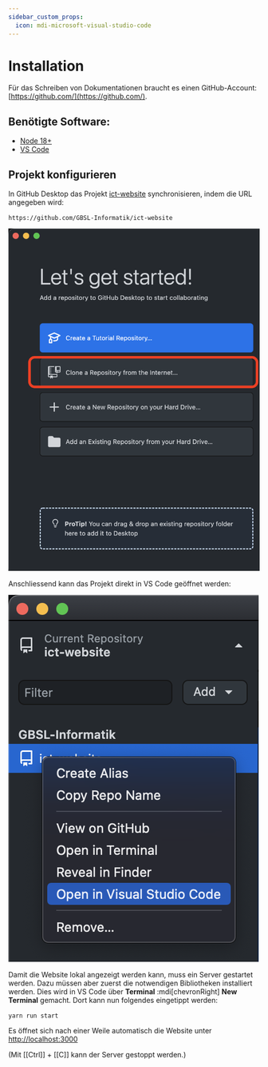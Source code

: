 ```yaml
---
sidebar_custom_props:
  icon: mdi-microsoft-visual-studio-code
---
```



# Installation

Für das Schreiben von Dokumentationen braucht es einen GitHub-Account: [https://github.com/](https://github.com/).

## Benötigte Software:

- [Node 18+](https://nodejs.org/en/download/current/)
- [VS Code](https://code.visualstudio.com/)

## Projekt konfigurieren

In GitHub Desktop das Projekt [ict-website](https://github.com/GBSL-Informatik/ict-website) synchronisieren, indem die URL angegeben wird:

```
https://github.com/GBSL-Informatik/ict-website
```

![--width=250px --zoom](images/gh-desktop-clone.png)

Anschliessend kann das Projekt direkt in VS Code geöffnet werden:

![--width=250px --zoom](images/gh-desktop-open-vsc.png)

Damit die Website lokal angezeigt werden kann, muss ein Server gestartet werden. Dazu müssen aber zuerst die notwendigen Bibliotheken installiert werden. Dies wird in VS Code über __Terminal__ :mdi[chevronRight] __New Terminal__  gemacht. Dort kann nun folgendes eingetippt werden:

```bash
yarn run start
```

Es öffnet sich nach einer Weile automatisch die Website unter [http://localhost:3000](http://localhost:3000)

(Mit [[Ctrl]] + [[C]] kann der Server gestoppt werden.)
